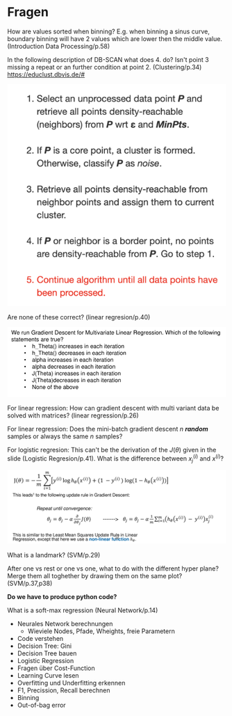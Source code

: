 # Fragen

How are values sorted when binning? E.g. when binning a sinus curve, boundary binning will have 2 values which are lower then the middle value. (Introduction Data Processing/p.58)



In the following description of DB-SCAN what does 4. do? Isn't point 3 missing a repeat or an further condition at point 2. (Clustering/p.34) https://educlust.dbvis.de/#

![image-20230601105151038](res/Fragen/image-20230601105151038.png)

Are none of these correct? (linear regresion/p.40)

![image-20230601124133202](res/Fragen/image-20230601124133202.png)

For linear regression: How can gradient descent with multi variant data be solved with matrices? (linear regression/p.26)

For linear regression: Does the mini-batch gradient descent $n$ ***random*** samples or always the same $n$ samples?

For logistic regresion: This can't be the derivation of the $J(\theta)$ given in the slide (Logistic Regresion/p.41). What is the difference between $x^{(i)}_j$ and $x^{(i)}$?

![image-20230601141225439](res/Fragen/image-20230601141225439.png)

What is a landmark? (SVM/p.29)

After one vs rest or one vs one, what to do with the different hyper plane? Merge them all toghether by drawing them on the same plot? (SVM/p.37,p38)

**Do we have to produce python code?**

What is a soft-max regression (Neural Network/p.14)





* Neurales Network berechnungen
  * Wieviele Nodes, Pfade, Wheights, freie Parametern
* Code verstehen
* Decision Tree: Gini
* Decision Tree bauen
* Logistic Regression
* Fragen über Cost-Function
* Learning Curve lesen
* Overfitting und Underfitting erkennen
* F1, Precission, Recall berechnen
* Binning
* Out-of-bag error